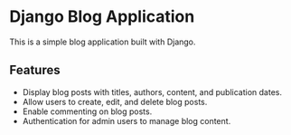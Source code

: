 # Django Blog Application

This is a simple blog application built with Django.

## Features

- Display blog posts with titles, authors, content, and publication dates.
- Allow users to create, edit, and delete blog posts.
- Enable commenting on blog posts.
- Authentication for admin users to manage blog content.
